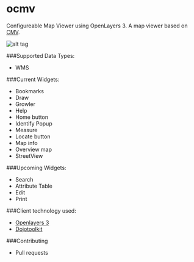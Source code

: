 # ocmv
Configureable Map Viewer using OpenLayers 3. A map viewer based on [CMV](https://github.com/cmv/cmv-app).

![alt tag](https://github.com/vojvod/ocmv/blob/master/ocmv1.jpg)

###Supported Data Types:
* WMS
 
###Current Widgets:
* Bookmarks
* Draw
* Growler
* Help
* Home button
* Identify Popup
* Measure
* Locate button
* Map info
* Overview map
* StreetView

###Upcoming Widgets:
* Search
* Attribute Table
* Edit
* Print

###Client technology used:
* [Openlayers 3](http://openlayers.org/)
* [Dojotoolkit](http://dojotoolkit.org/)

###Contributing
* Pull requests

